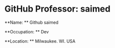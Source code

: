 # GitHub Professor: saimed

**Name: ** Github saimed

**Occupation: ** Dev

**Location: ** Milwaukee. WI. USA

